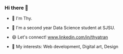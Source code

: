 ### Hi there 👋

- 🎀 I'm Thy.
  
- 🏫 I'm a second year Data Science student at SJSU.

<!-- - 🔭 I’m currently working on The Odin Project

- 🌱 I’m currently learning HTML,CSS,JavaScript,Java 

- 📫 How to reach me: thyatran0113@gmail.com -->

- 😄 Let's connect! www.linkedin.com/in/thyatran

- 🦖 My interests: Web development, Digital art, Design

<!-- 🌱 I’m currently learning HTML/CSS and JavaScript.

🦖 On the look out for internship opportunities.🦖

✨ My interests:
* Web development
* Digital art
* Design
* Gaming

💬 Since you're here let's connect! www.linkedin.com/in/thyatran

🏚️ Check out my portfolio website: (working on update)
[my portfolio <3](https://thyatran.github.io/my-portfolio/)

📫 thyatran0113@gmail.com

🐢 Self-reminder: taking it slow -->
<!--
**thyatran/thyatran** is a ✨ _special_ ✨ repository because its `README.md` (this file) appears on your GitHub profile.

Here are some ideas to get you started:

- 🔭 I’m currently working on ...
- 🌱 I’m currently learning ...
- 👯 I’m looking to collaborate on ...
- 🤔 I’m looking for help with ...
- 💬 Ask me about ...
- 📫 How to reach me: ...
- 😄 Pronouns: ...
- ⚡ Fun fact: ...
-->


